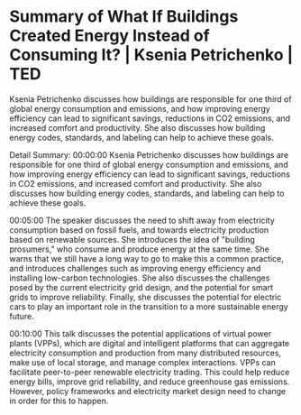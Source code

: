 # Summary of What If Buildings Created Energy Instead of Consuming It? | Ksenia Petrichenko | TED

Ksenia Petrichenko discusses how buildings are responsible for one third of global energy consumption and emissions, and how improving energy efficiency can lead to significant savings, reductions in CO2 emissions, and increased comfort and productivity. She also discusses how building energy codes, standards, and labeling can help to achieve these goals.

Detail Summary: 
00:00:00
Ksenia Petrichenko discusses how buildings are responsible for one third of global energy consumption and emissions, and how improving energy efficiency can lead to significant savings, reductions in CO2 emissions, and increased comfort and productivity. She also discusses how building energy codes, standards, and labeling can help to achieve these goals.

00:05:00
The speaker discusses the need to shift away from electricity consumption based on fossil fuels, and towards electricity production based on renewable sources. She introduces the idea of "building prosumers," who consume and produce energy at the same time. She warns that we still have a long way to go to make this a common practice, and introduces challenges such as improving energy efficiency and installing low-carbon technologies. She also discusses the challenges posed by the current electricity grid design, and the potential for smart grids to improve reliability. Finally, she discusses the potential for electric cars to play an important role in the transition to a more sustainable energy future.

00:10:00
This talk discusses the potential applications of virtual power plants (VPPs), which are digital and intelligent platforms that can aggregate electricity consumption and production from many distributed resources, make use of local storage, and manage complex interactions. VPPs can facilitate peer-to-peer renewable electricity trading. This could help reduce energy bills, improve grid reliability, and reduce greenhouse gas emissions. However, policy frameworks and electricity market design need to change in order for this to happen.

